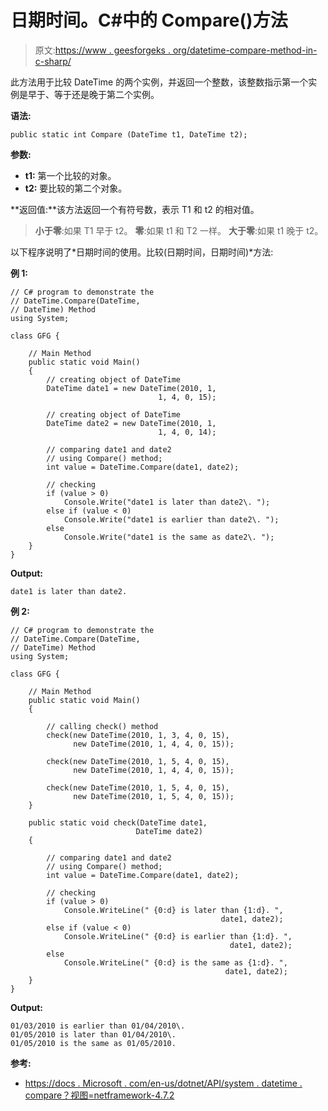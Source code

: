 # 日期时间。C#中的 Compare()方法

> 原文:[https://www . geesforgeks . org/datetime-compare-method-in-c-sharp/](https://www.geeksforgeeks.org/datetime-compare-method-in-c-sharp/)

此方法用于比较 DateTime 的两个实例，并返回一个整数，该整数指示第一个实例是早于、等于还是晚于第二个实例。

**语法:**

```
public static int Compare (DateTime t1, DateTime t2);
```

**参数:**

*   **t1:** 第一个比较的对象。
*   **t2:** 要比较的第二个对象。

**返回值:**该方法返回一个有符号数，表示 T1 和 t2 的相对值。

> **小于零**:如果 T1 早于 t2。
> **零**:如果 t1 和 T2 一样。
> **大于零**:如果 t1 晚于 t2。

以下程序说明了*日期时间的使用。比较(日期时间，日期时间)*方法:

**例 1:**

```
// C# program to demonstrate the
// DateTime.Compare(DateTime,
// DateTime) Method
using System;

class GFG {

    // Main Method
    public static void Main()
    {
        // creating object of DateTime
        DateTime date1 = new DateTime(2010, 1, 
                                 1, 4, 0, 15);

        // creating object of DateTime
        DateTime date2 = new DateTime(2010, 1,
                                 1, 4, 0, 14);

        // comparing date1 and date2
        // using Compare() method;
        int value = DateTime.Compare(date1, date2);

        // checking
        if (value > 0)
            Console.Write("date1 is later than date2\. ");
        else if (value < 0)
            Console.Write("date1 is earlier than date2\. ");
        else
            Console.Write("date1 is the same as date2\. ");
    }
}
```

**Output:**

```
date1 is later than date2.

```

**例 2:**

```
// C# program to demonstrate the
// DateTime.Compare(DateTime, 
// DateTime) Method
using System;

class GFG {

    // Main Method
    public static void Main()
    {

        // calling check() method
        check(new DateTime(2010, 1, 3, 4, 0, 15),
              new DateTime(2010, 1, 4, 4, 0, 15));

        check(new DateTime(2010, 1, 5, 4, 0, 15),
              new DateTime(2010, 1, 4, 4, 0, 15));

        check(new DateTime(2010, 1, 5, 4, 0, 15),
              new DateTime(2010, 1, 5, 4, 0, 15));
    }

    public static void check(DateTime date1,
                            DateTime date2)
    {

        // comparing date1 and date2
        // using Compare() method;
        int value = DateTime.Compare(date1, date2);

        // checking
        if (value > 0)
            Console.WriteLine(" {0:d} is later than {1:d}. ",
                                               date1, date2);
        else if (value < 0)
            Console.WriteLine(" {0:d} is earlier than {1:d}. ",
                                                 date1, date2);
        else
            Console.WriteLine(" {0:d} is the same as {1:d}. ",
                                                date1, date2);
    }
}
```

**Output:**

```
01/03/2010 is earlier than 01/04/2010\. 
01/05/2010 is later than 01/04/2010\. 
01/05/2010 is the same as 01/05/2010.

```

**参考:**

*   [https://docs . Microsoft . com/en-us/dotnet/API/system . datetime . compare？视图=netframework-4.7.2](https://docs.microsoft.com/en-us/dotnet/api/system.datetime.compare?view=netframework-4.7.2)